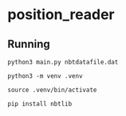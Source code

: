 # position_reader

## Running
```
python3 main.py nbtdatafile.dat

python3 -m venv .venv

source .venv/bin/activate

pip install nbtlib
```
